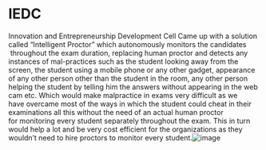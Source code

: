 # IEDC
Innovation and Entrepreneurship Development Cell
Came up with a solution called “Intelligent Proctor” which autonomously monitors the candidates  throughout the exam duration, replacing human proctor and detects any instances of mal-practices such as the student looking away from the screen, the student using a mobile phone or any other gadget, appearance of any other person other than the student in the room, any other person helping the student by telling him the answers without appearing in the web cam etc. Which would make malpractice in exams very difficult as we have overcame most of the ways in which the student could cheat in their examinations all this without the need of an actual human proctor for monitoring every student separately throughout the exam. This in turn would help a lot and be very cost efficient for the organizations as they wouldn’t need to hire proctors to monitor every student.![image](https://github.com/user-attachments/assets/c8788b9f-a8b8-4bf4-a467-5c9f4055df07)
